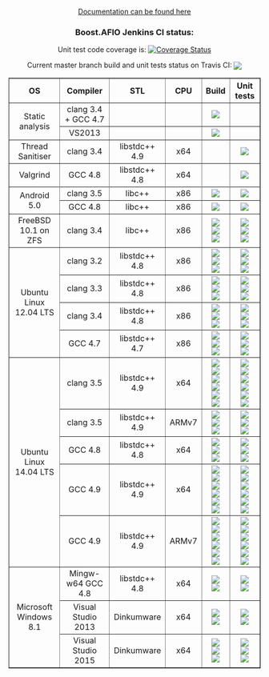 <p align="center">
<a href="http://boostgsoc13.github.io/boost.afio/">Documentation can be found here</a>
</p>
<h3 align="center">
Boost.AFIO Jenkins CI status:
</h3>
<p align="center">Unit test code coverage is: <a href='https://coveralls.io/r/BoostGSoC13/boost.afio'><img src='https://coveralls.io/repos/BoostGSoC13/boost.afio/badge.png' alt='Coverage Status' /></a></p>
<p align="center">Current master branch build and unit tests status on Travis CI: <a href="https://travis-ci.org/BoostGSoC13/boost.afio"><img valign="middle" src="https://travis-ci.org/BoostGSoC13/boost.afio.png?branch=master"/></a></p>

<center>
<table border="1" cellpadding="2">
<tr><th>OS</th><th>Compiler</th><th>STL</th><th>CPU</th><th>Build</th><th>Unit tests</th></tr>

<!-- static analysis clang -->
<tr align="center"><td rowspan="2">Static analysis</td><td>clang 3.4 + GCC 4.7</td><td></td><td></td><td>
<div><a href='https://ci.nedprod.com/job/Boost.AFIO%20Static%20Analysis%20clang/'><img src='https://ci.nedprod.com/buildStatus/icon?job=Boost.AFIO%20Static%20Analysis%20clang' /></a></div></td><td></td>
</tr>

<!-- static analysis MSVC -->
<tr align="center"><td>VS2013</td><td></td><td></td><td>
<div><a href='https://ci.nedprod.com/job/Boost.AFIO%20Static%20Analysis%20MSVC/'><img src='https://ci.nedprod.com/buildStatus/icon?job=Boost.AFIO%20Static%20Analysis%20MSVC' /></a></div></td><td></td>
</tr>

<!-- sanitiser -->
<tr align="center"><td>Thread Sanitiser</td><td>clang 3.4</td><td>libstdc++ 4.9</td><td>x64</td><td></td><td>
<div><a href='https://ci.nedprod.com/job/Boost.AFIO%20Sanitise%20Linux%20clang%203.4/'><img src='https://ci.nedprod.com/buildStatus/icon?job=Boost.AFIO%20Sanitise%20Linux%20clang%203.4' /></a></div></td>
</tr>

<!-- valgrind -->
<tr align="center"><td>Valgrind</td><td>GCC 4.8</td><td>libstdc++ 4.8</td><td>x64</td><td></td><td>
<div><a href='https://ci.nedprod.com/job/Boost.AFIO%20Valgrind%20Linux%20GCC%204.8/'><img src='https://ci.nedprod.com/buildStatus/icon?job=Boost.AFIO%20Valgrind%20Linux%20GCC%204.8' /></a></div></td>
</tr>

<!-- sep -->
<tr></tr>


<tr align="center"><td rowspan="2">Android 5.0</td><td>clang 3.5</td><td>libc++</td><td>x86</td><td>
  <div><a href="https://ci.nedprod.com/job/Boost.AFIO%20Build/CPPSTD=c++11,CXX=g++-4.8,LINKTYPE=standalone,label=android-ndk/"><img src="https://ci.nedprod.com/job/Boost.AFIO%20Build/CPPSTD=c++11,CXX=g++-4.8,LINKTYPE=standalone,label=android-ndk/badge/icon"></a></div>
</td><td>
  <div><a href="https://ci.nedprod.com/job/Boost.AFIO%20Test/CPPSTD=c++11,CXX=g++-4.8,LINKTYPE=standalone,label=android-ndk/"><img src="https://ci.nedprod.com/job/Boost.AFIO%20Test/CPPSTD=c++11,CXX=g++-4.8,LINKTYPE=standalone,label=android-ndk/badge/icon"></a></div>
</td></tr>
<tr align="center"><td>GCC 4.8</td><td>libc++</td><td>x86</td><td>
  <div><a href="https://ci.nedprod.com/job/Boost.AFIO%20Build/CPPSTD=c++11,CXX=g++-4.8,LINKTYPE=standalone,label=android-ndk/"><img src="https://ci.nedprod.com/job/Boost.AFIO%20Build/CPPSTD=c++11,CXX=g++-4.8,LINKTYPE=standalone,label=android-ndk/badge/icon"></a></div>
</td><td>
  <div><a href="https://ci.nedprod.com/job/Boost.AFIO%20Test/CPPSTD=c++11,CXX=g++-4.8,LINKTYPE=standalone,label=android-ndk/"><img src="https://ci.nedprod.com/job/Boost.AFIO%20Test/CPPSTD=c++11,CXX=g++-4.8,LINKTYPE=standalone,label=android-ndk/badge/icon"></a></div>
</td></tr>
<tr align="center"><td rowspan="1">FreeBSD 10.1 on ZFS</td><td>clang 3.4</td><td>libc++</td><td>x86</td><td>
  <div><a href="https://ci.nedprod.com/job/Boost.AFIO%20Build/CPPSTD=c++11,CXX=clang++-3.3,LINKTYPE=static,label=freebsd10-clang3.3/"><img src="https://ci.nedprod.com/job/Boost.AFIO%20Build/CPPSTD=c++11,CXX=clang++-3.3,LINKTYPE=static,label=freebsd10-clang3.3/badge/icon"></a></div>
  <div><a href="https://ci.nedprod.com/job/Boost.AFIO%20Build/CPPSTD=c++11,CXX=clang++-3.3,LINKTYPE=shared,label=freebsd10-clang3.3/"><img src="https://ci.nedprod.com/job/Boost.AFIO%20Build/CPPSTD=c++11,CXX=clang++-3.3,LINKTYPE=shared,label=freebsd10-clang3.3/badge/icon"></a></div>
  <div><a href="https://ci.nedprod.com/job/Boost.AFIO%20Build/CPPSTD=c++11,CXX=clang++-3.3,LINKTYPE=standalone,label=freebsd10-clang3.3/"><img src="https://ci.nedprod.com/job/Boost.AFIO%20Build/CPPSTD=c++11,CXX=clang++-3.3,LINKTYPE=standalone,label=freebsd10-clang3.3/badge/icon"></a></div>
</td><td>
  <div><a href="https://ci.nedprod.com/job/Boost.AFIO%20Test/CPPSTD=c++11,CXX=clang++-3.3,LINKTYPE=static,label=freebsd10-clang3.3/"><img src="https://ci.nedprod.com/job/Boost.AFIO%20Test/CPPSTD=c++11,CXX=clang++-3.3,LINKTYPE=static,label=freebsd10-clang3.3/badge/icon"></a></div>
  <div><a href="https://ci.nedprod.com/job/Boost.AFIO%20Test/CPPSTD=c++11,CXX=clang++-3.3,LINKTYPE=shared,label=freebsd10-clang3.3/"><img src="https://ci.nedprod.com/job/Boost.AFIO%20Test/CPPSTD=c++11,CXX=clang++-3.3,LINKTYPE=shared,label=freebsd10-clang3.3/badge/icon"></a></div>
  <div><a href="https://ci.nedprod.com/job/Boost.AFIO%20Test/CPPSTD=c++11,CXX=clang++-3.3,LINKTYPE=standalone,label=freebsd10-clang3.3/"><img src="https://ci.nedprod.com/job/Boost.AFIO%20Test/CPPSTD=c++11,CXX=clang++-3.3,LINKTYPE=standalone,label=freebsd10-clang3.3/badge/icon"></a></div>
</td></tr>
<tr align="center"><td rowspan="4">Ubuntu Linux 12.04 LTS</td><td>clang 3.2</td><td>libstdc++ 4.8</td><td>x86</td><td>
  <div><a href="https://ci.nedprod.com/job/Boost.AFIO%20Build/CPPSTD=c++11,CXX=clang++-3.2,LINKTYPE=static,label=linux-gcc-clang/"><img src="https://ci.nedprod.com/job/Boost.AFIO%20Build/CPPSTD=c++11,CXX=clang++-3.2,LINKTYPE=static,label=linux-gcc-clang/badge/icon"></a></div>
  <div><a href="https://ci.nedprod.com/job/Boost.AFIO%20Build/CPPSTD=c++11,CXX=clang++-3.2,LINKTYPE=shared,label=linux-gcc-clang/"><img src="https://ci.nedprod.com/job/Boost.AFIO%20Build/CPPSTD=c++11,CXX=clang++-3.2,LINKTYPE=shared,label=linux-gcc-clang/badge/icon"></a></div>
  <div><a href="https://ci.nedprod.com/job/Boost.AFIO%20Build/CPPSTD=c++11,CXX=clang++-3.2,LINKTYPE=standalone,label=linux-gcc-clang/"><img src="https://ci.nedprod.com/job/Boost.AFIO%20Build/CPPSTD=c++11,CXX=clang++-3.2,LINKTYPE=standalone,label=linux-gcc-clang/badge/icon"></a></div>
</td><td>
  <div><a href="https://ci.nedprod.com/job/Boost.AFIO%20Test/CPPSTD=c++11,CXX=clang++-3.2,LINKTYPE=static,label=linux-gcc-clang/"><img src="https://ci.nedprod.com/job/Boost.AFIO%20Test/CPPSTD=c++11,CXX=clang++-3.2,LINKTYPE=static,label=linux-gcc-clang/badge/icon"></a></div>
  <div><a href="https://ci.nedprod.com/job/Boost.AFIO%20Test/CPPSTD=c++11,CXX=clang++-3.2,LINKTYPE=shared,label=linux-gcc-clang/"><img src="https://ci.nedprod.com/job/Boost.AFIO%20Test/CPPSTD=c++11,CXX=clang++-3.2,LINKTYPE=shared,label=linux-gcc-clang/badge/icon"></a></div>
  <div><a href="https://ci.nedprod.com/job/Boost.AFIO%20Test/CPPSTD=c++11,CXX=clang++-3.2,LINKTYPE=standalone,label=linux-gcc-clang/"><img src="https://ci.nedprod.com/job/Boost.AFIO%20Test/CPPSTD=c++11,CXX=clang++-3.2,LINKTYPE=standalone,label=linux-gcc-clang/badge/icon"></a></div>
</td></tr>
<tr align="center"><td>clang 3.3</td><td>libstdc++ 4.8</td><td>x86</td><td>
  <div><a href="https://ci.nedprod.com/job/Boost.AFIO%20Build/CPPSTD=c++11,CXX=clang++-3.3,LINKTYPE=static,label=linux-gcc-clang/"><img src="https://ci.nedprod.com/job/Boost.AFIO%20Build/CPPSTD=c++11,CXX=clang++-3.3,LINKTYPE=static,label=linux-gcc-clang/badge/icon"></a></div>
  <div><a href="https://ci.nedprod.com/job/Boost.AFIO%20Build/CPPSTD=c++11,CXX=clang++-3.3,LINKTYPE=shared,label=linux-gcc-clang/"><img src="https://ci.nedprod.com/job/Boost.AFIO%20Build/CPPSTD=c++11,CXX=clang++-3.3,LINKTYPE=shared,label=linux-gcc-clang/badge/icon"></a></div>
  <div><a href="https://ci.nedprod.com/job/Boost.AFIO%20Build/CPPSTD=c++11,CXX=clang++-3.3,LINKTYPE=standalone,label=linux-gcc-clang/"><img src="https://ci.nedprod.com/job/Boost.AFIO%20Build/CPPSTD=c++11,CXX=clang++-3.3,LINKTYPE=standalone,label=linux-gcc-clang/badge/icon"></a></div>
</td><td>
  <div><a href="https://ci.nedprod.com/job/Boost.AFIO%20Test/CPPSTD=c++11,CXX=clang++-3.3,LINKTYPE=static,label=linux-gcc-clang/"><img src="https://ci.nedprod.com/job/Boost.AFIO%20Test/CPPSTD=c++11,CXX=clang++-3.3,LINKTYPE=static,label=linux-gcc-clang/badge/icon"></a></div>
  <div><a href="https://ci.nedprod.com/job/Boost.AFIO%20Test/CPPSTD=c++11,CXX=clang++-3.3,LINKTYPE=shared,label=linux-gcc-clang/"><img src="https://ci.nedprod.com/job/Boost.AFIO%20Test/CPPSTD=c++11,CXX=clang++-3.3,LINKTYPE=shared,label=linux-gcc-clang/badge/icon"></a></div>
  <div><a href="https://ci.nedprod.com/job/Boost.AFIO%20Test/CPPSTD=c++11,CXX=clang++-3.3,LINKTYPE=standalone,label=linux-gcc-clang/"><img src="https://ci.nedprod.com/job/Boost.AFIO%20Test/CPPSTD=c++11,CXX=clang++-3.3,LINKTYPE=standalone,label=linux-gcc-clang/badge/icon"></a></div>
</td></tr>
<tr align="center"><td>clang 3.4</td><td>libstdc++ 4.8</td><td>x86</td><td>
  <div><a href="https://ci.nedprod.com/job/Boost.AFIO%20Build/CPPSTD=c++11,CXX=clang++-3.4,LINKTYPE=static,label=linux-gcc-clang/"><img src="https://ci.nedprod.com/job/Boost.AFIO%20Build/CPPSTD=c++11,CXX=clang++-3.4,LINKTYPE=static,label=linux-gcc-clang/badge/icon"></a></div>
  <div><a href="https://ci.nedprod.com/job/Boost.AFIO%20Build/CPPSTD=c++11,CXX=clang++-3.4,LINKTYPE=shared,label=linux-gcc-clang/"><img src="https://ci.nedprod.com/job/Boost.AFIO%20Build/CPPSTD=c++11,CXX=clang++-3.4,LINKTYPE=shared,label=linux-gcc-clang/badge/icon"></a></div>
  <div><a href="https://ci.nedprod.com/job/Boost.AFIO%20Build/CPPSTD=c++11,CXX=clang++-3.4,LINKTYPE=standalone,label=linux-gcc-clang/"><img src="https://ci.nedprod.com/job/Boost.AFIO%20Build/CPPSTD=c++11,CXX=clang++-3.4,LINKTYPE=standalone,label=linux-gcc-clang/badge/icon"></a></div>
</td><td>
  <div><a href="https://ci.nedprod.com/job/Boost.AFIO%20Test/CPPSTD=c++11,CXX=clang++-3.4,LINKTYPE=static,label=linux-gcc-clang/"><img src="https://ci.nedprod.com/job/Boost.AFIO%20Test/CPPSTD=c++11,CXX=clang++-3.4,LINKTYPE=static,label=linux-gcc-clang/badge/icon"></a></div>
  <div><a href="https://ci.nedprod.com/job/Boost.AFIO%20Test/CPPSTD=c++11,CXX=clang++-3.4,LINKTYPE=shared,label=linux-gcc-clang/"><img src="https://ci.nedprod.com/job/Boost.AFIO%20Test/CPPSTD=c++11,CXX=clang++-3.4,LINKTYPE=shared,label=linux-gcc-clang/badge/icon"></a></div>
  <div><a href="https://ci.nedprod.com/job/Boost.AFIO%20Test/CPPSTD=c++11,CXX=clang++-3.4,LINKTYPE=standalone,label=linux-gcc-clang/"><img src="https://ci.nedprod.com/job/Boost.AFIO%20Test/CPPSTD=c++11,CXX=clang++-3.4,LINKTYPE=standalone,label=linux-gcc-clang/badge/icon"></a></div>
</td></tr>
<tr align="center"><td>GCC 4.7</td><td>libstdc++ 4.7</td><td>x86</td><td>
  <div><a href="https://ci.nedprod.com/job/Boost.AFIO%20Build/CPPSTD=c++11,CXX=g++-4.7,LINKTYPE=static,label=linux-gcc-clang/"><img src="https://ci.nedprod.com/job/Boost.AFIO%20Build/CPPSTD=c++11,CXX=g++-4.7,LINKTYPE=static,label=linux-gcc-clang/badge/icon"></a></div>
  <div><a href="https://ci.nedprod.com/job/Boost.AFIO%20Build/CPPSTD=c++11,CXX=g++-4.7,LINKTYPE=shared,label=linux-gcc-clang/"><img src="https://ci.nedprod.com/job/Boost.AFIO%20Build/CPPSTD=c++11,CXX=g++-4.7,LINKTYPE=shared,label=linux-gcc-clang/badge/icon"></a></div>
  <div><a href="https://ci.nedprod.com/job/Boost.AFIO%20Build/CPPSTD=c++11,CXX=g++-4.7,LINKTYPE=standalone,label=linux-gcc-clang/"><img src="https://ci.nedprod.com/job/Boost.AFIO%20Build/CPPSTD=c++11,CXX=g++-4.7,LINKTYPE=standalone,label=linux-gcc-clang/badge/icon"></a></div>
</td><td>
  <div><a href="https://ci.nedprod.com/job/Boost.AFIO%20Test/CPPSTD=c++11,CXX=g++-4.7,LINKTYPE=static,label=linux-gcc-clang/"><img src="https://ci.nedprod.com/job/Boost.AFIO%20Test/CPPSTD=c++11,CXX=g++-4.7,LINKTYPE=static,label=linux-gcc-clang/badge/icon"></a></div>
  <div><a href="https://ci.nedprod.com/job/Boost.AFIO%20Test/CPPSTD=c++11,CXX=g++-4.7,LINKTYPE=shared,label=linux-gcc-clang/"><img src="https://ci.nedprod.com/job/Boost.AFIO%20Test/CPPSTD=c++11,CXX=g++-4.7,LINKTYPE=shared,label=linux-gcc-clang/badge/icon"></a></div>
  <div><a href="https://ci.nedprod.com/job/Boost.AFIO%20Test/CPPSTD=c++11,CXX=g++-4.7,LINKTYPE=standalone,label=linux-gcc-clang/"><img src="https://ci.nedprod.com/job/Boost.AFIO%20Test/CPPSTD=c++11,CXX=g++-4.7,LINKTYPE=standalone,label=linux-gcc-clang/badge/icon"></a></div>
</td></tr>
<tr align="center"><td rowspan="5">Ubuntu Linux 14.04 LTS</td><td>clang 3.5</td><td>libstdc++ 4.9</td><td>x64</td><td>
  <div><a href="https://ci.nedprod.com/job/Boost.AFIO%20Build/CPPSTD=c++11,CXX=clang++-3.5,LINKTYPE=static,label=linux64-gcc-clang/"><img src="https://ci.nedprod.com/job/Boost.AFIO%20Build/CPPSTD=c++11,CXX=clang++-3.5,LINKTYPE=static,label=linux64-gcc-clang/badge/icon"></a></div>
  <div><a href="https://ci.nedprod.com/job/Boost.AFIO%20Build/CPPSTD=c++11,CXX=clang++-3.5,LINKTYPE=shared,label=linux64-gcc-clang/"><img src="https://ci.nedprod.com/job/Boost.AFIO%20Build/CPPSTD=c++11,CXX=clang++-3.5,LINKTYPE=shared,label=linux64-gcc-clang/badge/icon"></a></div>
  <div><a href="https://ci.nedprod.com/job/Boost.AFIO%20Build/CPPSTD=c++11,CXX=clang++-3.5,LINKTYPE=standalone,label=linux64-gcc-clang/"><img src="https://ci.nedprod.com/job/Boost.AFIO%20Build/CPPSTD=c++11,CXX=clang++-3.5,LINKTYPE=standalone,label=linux64-gcc-clang/badge/icon"></a></div>
  <div><a href="https://ci.nedprod.com/job/Boost.AFIO%20Build/CPPSTD=c++14,CXX=clang++-3.5,LINKTYPE=static,label=linux64-gcc-clang/"><img src="https://ci.nedprod.com/job/Boost.AFIO%20Build/CPPSTD=c++14,CXX=clang++-3.5,LINKTYPE=static,label=linux64-gcc-clang/badge/icon"></a></div>
  <div><a href="https://ci.nedprod.com/job/Boost.AFIO%20Build/CPPSTD=c++14,CXX=clang++-3.5,LINKTYPE=shared,label=linux64-gcc-clang/"><img src="https://ci.nedprod.com/job/Boost.AFIO%20Build/CPPSTD=c++14,CXX=clang++-3.5,LINKTYPE=shared,label=linux64-gcc-clang/badge/icon"></a></div>
  <div><a href="https://ci.nedprod.com/job/Boost.AFIO%20Build/CPPSTD=c++14,CXX=clang++-3.5,LINKTYPE=standalone,label=linux64-gcc-clang/"><img src="https://ci.nedprod.com/job/Boost.AFIO%20Build/CPPSTD=c++14,CXX=clang++-3.5,LINKTYPE=standalone,label=linux64-gcc-clang/badge/icon"></a></div>
</td><td>
  <div><a href="https://ci.nedprod.com/job/Boost.AFIO%20Test/CPPSTD=c++11,CXX=clang++-3.5,LINKTYPE=static,label=linux64-gcc-clang/"><img src="https://ci.nedprod.com/job/Boost.AFIO%20Test/CPPSTD=c++11,CXX=clang++-3.5,LINKTYPE=static,label=linux64-gcc-clang/badge/icon"></a></div>
  <div><a href="https://ci.nedprod.com/job/Boost.AFIO%20Test/CPPSTD=c++11,CXX=clang++-3.5,LINKTYPE=shared,label=linux64-gcc-clang/"><img src="https://ci.nedprod.com/job/Boost.AFIO%20Test/CPPSTD=c++11,CXX=clang++-3.5,LINKTYPE=shared,label=linux64-gcc-clang/badge/icon"></a></div>
  <div><a href="https://ci.nedprod.com/job/Boost.AFIO%20Test/CPPSTD=c++11,CXX=clang++-3.5,LINKTYPE=standalone,label=linux64-gcc-clang/"><img src="https://ci.nedprod.com/job/Boost.AFIO%20Test/CPPSTD=c++11,CXX=clang++-3.5,LINKTYPE=standalone,label=linux64-gcc-clang/badge/icon"></a></div>
  <div><a href="https://ci.nedprod.com/job/Boost.AFIO%20Test/CPPSTD=c++14,CXX=clang++-3.5,LINKTYPE=static,label=linux64-gcc-clang/"><img src="https://ci.nedprod.com/job/Boost.AFIO%20Test/CPPSTD=c++14,CXX=clang++-3.5,LINKTYPE=static,label=linux64-gcc-clang/badge/icon"></a></div>
  <div><a href="https://ci.nedprod.com/job/Boost.AFIO%20Test/CPPSTD=c++14,CXX=clang++-3.5,LINKTYPE=shared,label=linux64-gcc-clang/"><img src="https://ci.nedprod.com/job/Boost.AFIO%20Test/CPPSTD=c++14,CXX=clang++-3.5,LINKTYPE=shared,label=linux64-gcc-clang/badge/icon"></a></div>
  <div><a href="https://ci.nedprod.com/job/Boost.AFIO%20Test/CPPSTD=c++14,CXX=clang++-3.5,LINKTYPE=standalone,label=linux64-gcc-clang/"><img src="https://ci.nedprod.com/job/Boost.AFIO%20Test/CPPSTD=c++14,CXX=clang++-3.5,LINKTYPE=standalone,label=linux64-gcc-clang/badge/icon"></a></div>
</td></tr>
<tr align="center"><td>clang 3.5</td><td>libstdc++ 4.9</td><td>ARMv7</td><td>
  <div><a href="https://ci.nedprod.com/job/Boost.AFIO%20Build/CPPSTD=c++11,CXX=clang++-3.5,LINKTYPE=static,label=arm-gcc-clang/"><img src="https://ci.nedprod.com/job/Boost.AFIO%20Build/CPPSTD=c++11,CXX=clang++-3.5,LINKTYPE=static,label=arm-gcc-clang/badge/icon"></a></div>
  <div><a href="https://ci.nedprod.com/job/Boost.AFIO%20Build/CPPSTD=c++11,CXX=clang++-3.5,LINKTYPE=shared,label=arm-gcc-clang/"><img src="https://ci.nedprod.com/job/Boost.AFIO%20Build/CPPSTD=c++11,CXX=clang++-3.5,LINKTYPE=shared,label=arm-gcc-clang/badge/icon"></a></div>
  <div><a href="https://ci.nedprod.com/job/Boost.AFIO%20Build/CPPSTD=c++11,CXX=clang++-3.5,LINKTYPE=standalone,label=arm-gcc-clang/"><img src="https://ci.nedprod.com/job/Boost.AFIO%20Build/CPPSTD=c++11,CXX=clang++-3.5,LINKTYPE=standalone,label=arm-gcc-clang/badge/icon"></a></div>
</td><td>
  <div><a href="https://ci.nedprod.com/job/Boost.AFIO%20Test/CPPSTD=c++11,CXX=clang++-3.5,LINKTYPE=static,label=arm-gcc-clang/"><img src="https://ci.nedprod.com/job/Boost.AFIO%20Test/CPPSTD=c++11,CXX=clang++-3.5,LINKTYPE=static,label=arm-gcc-clang/badge/icon"></a></div>
  <div><a href="https://ci.nedprod.com/job/Boost.AFIO%20Test/CPPSTD=c++11,CXX=clang++-3.5,LINKTYPE=shared,label=arm-gcc-clang/"><img src="https://ci.nedprod.com/job/Boost.AFIO%20Test/CPPSTD=c++11,CXX=clang++-3.5,LINKTYPE=shared,label=arm-gcc-clang/badge/icon"></a></div>
  <div><a href="https://ci.nedprod.com/job/Boost.AFIO%20Test/CPPSTD=c++11,CXX=clang++-3.5,LINKTYPE=standalone,label=arm-gcc-clang/"><img src="https://ci.nedprod.com/job/Boost.AFIO%20Test/CPPSTD=c++11,CXX=clang++-3.5,LINKTYPE=standalone,label=arm-gcc-clang/badge/icon"></a></div>
</td></tr>
<tr align="center"><td>GCC 4.8</td><td>libstdc++ 4.8</td><td>x64</td><td>
  <div><a href="https://ci.nedprod.com/job/Boost.AFIO%20Build/CPPSTD=c++11,CXX=g++-4.8,LINKTYPE=static,label=linux64-gcc-clang/"><img src="https://ci.nedprod.com/job/Boost.AFIO%20Build/CPPSTD=c++11,CXX=g++-4.8,LINKTYPE=static,label=linux64-gcc-clang/badge/icon"></a></div>
  <div><a href="https://ci.nedprod.com/job/Boost.AFIO%20Build/CPPSTD=c++11,CXX=g++-4.8,LINKTYPE=shared,label=linux64-gcc-clang/"><img src="https://ci.nedprod.com/job/Boost.AFIO%20Build/CPPSTD=c++11,CXX=g++-4.8,LINKTYPE=shared,label=linux64-gcc-clang/badge/icon"></a></div>
  <div><a href="https://ci.nedprod.com/job/Boost.AFIO%20Build/CPPSTD=c++11,CXX=g++-4.8,LINKTYPE=standalone,label=linux64-gcc-clang/"><img src="https://ci.nedprod.com/job/Boost.AFIO%20Build/CPPSTD=c++11,CXX=g++-4.8,LINKTYPE=standalone,label=linux64-gcc-clang/badge/icon"></a></div>
</td><td>
  <div><a href="https://ci.nedprod.com/job/Boost.AFIO%20Test/CPPSTD=c++11,CXX=g++-4.8,LINKTYPE=static,label=linux64-gcc-clang/"><img src="https://ci.nedprod.com/job/Boost.AFIO%20Test/CPPSTD=c++11,CXX=g++-4.8,LINKTYPE=static,label=linux64-gcc-clang/badge/icon"></a></div>
  <div><a href="https://ci.nedprod.com/job/Boost.AFIO%20Test/CPPSTD=c++11,CXX=g++-4.8,LINKTYPE=shared,label=linux64-gcc-clang/"><img src="https://ci.nedprod.com/job/Boost.AFIO%20Test/CPPSTD=c++11,CXX=g++-4.8,LINKTYPE=shared,label=linux64-gcc-clang/badge/icon"></a></div>
  <div><a href="https://ci.nedprod.com/job/Boost.AFIO%20Test/CPPSTD=c++11,CXX=g++-4.8,LINKTYPE=standalone,label=linux64-gcc-clang/"><img src="https://ci.nedprod.com/job/Boost.AFIO%20Test/CPPSTD=c++11,CXX=g++-4.8,LINKTYPE=standalone,label=linux64-gcc-clang/badge/icon"></a></div>
</td></tr>
<tr align="center"><td>GCC 4.9</td><td>libstdc++ 4.9</td><td>x64</td><td>
  <div><a href="https://ci.nedprod.com/job/Boost.AFIO%20Build/CPPSTD=c++11,CXX=g++-4.9,LINKTYPE=static,label=linux64-gcc-clang/"><img src="https://ci.nedprod.com/job/Boost.AFIO%20Build/CPPSTD=c++11,CXX=g++-4.9,LINKTYPE=static,label=linux64-gcc-clang/badge/icon"></a></div>
  <div><a href="https://ci.nedprod.com/job/Boost.AFIO%20Build/CPPSTD=c++11,CXX=g++-4.9,LINKTYPE=shared,label=linux64-gcc-clang/"><img src="https://ci.nedprod.com/job/Boost.AFIO%20Build/CPPSTD=c++11,CXX=g++-4.9,LINKTYPE=shared,label=linux64-gcc-clang/badge/icon"></a></div>
  <div><a href="https://ci.nedprod.com/job/Boost.AFIO%20Build/CPPSTD=c++11,CXX=g++-4.9,LINKTYPE=standalone,label=linux64-gcc-clang/"><img src="https://ci.nedprod.com/job/Boost.AFIO%20Build/CPPSTD=c++11,CXX=g++-4.9,LINKTYPE=standalone,label=linux64-gcc-clang/badge/icon"></a></div>
  <div><a href="https://ci.nedprod.com/job/Boost.AFIO%20Build/CPPSTD=c++14,CXX=g++-4.9,LINKTYPE=static,label=linux64-gcc-clang/"><img src="https://ci.nedprod.com/job/Boost.AFIO%20Build/CPPSTD=c++14,CXX=g++-4.9,LINKTYPE=static,label=linux64-gcc-clang/badge/icon"></a></div>
  <div><a href="https://ci.nedprod.com/job/Boost.AFIO%20Build/CPPSTD=c++14,CXX=g++-4.9,LINKTYPE=shared,label=linux64-gcc-clang/"><img src="https://ci.nedprod.com/job/Boost.AFIO%20Build/CPPSTD=c++14,CXX=g++-4.9,LINKTYPE=shared,label=linux64-gcc-clang/badge/icon"></a></div>
  <div><a href="https://ci.nedprod.com/job/Boost.AFIO%20Build/CPPSTD=c++14,CXX=g++-4.9,LINKTYPE=standalone,label=linux64-gcc-clang/"><img src="https://ci.nedprod.com/job/Boost.AFIO%20Build/CPPSTD=c++14,CXX=g++-4.9,LINKTYPE=standalone,label=linux64-gcc-clang/badge/icon"></a></div>
</td><td>
  <div><a href="https://ci.nedprod.com/job/Boost.AFIO%20Test/CPPSTD=c++11,CXX=g++-4.9,LINKTYPE=static,label=linux64-gcc-clang/"><img src="https://ci.nedprod.com/job/Boost.AFIO%20Test/CPPSTD=c++11,CXX=g++-4.9,LINKTYPE=static,label=linux64-gcc-clang/badge/icon"></a></div>
  <div><a href="https://ci.nedprod.com/job/Boost.AFIO%20Test/CPPSTD=c++11,CXX=g++-4.9,LINKTYPE=shared,label=linux64-gcc-clang/"><img src="https://ci.nedprod.com/job/Boost.AFIO%20Test/CPPSTD=c++11,CXX=g++-4.9,LINKTYPE=shared,label=linux64-gcc-clang/badge/icon"></a></div>
  <div><a href="https://ci.nedprod.com/job/Boost.AFIO%20Test/CPPSTD=c++11,CXX=g++-4.9,LINKTYPE=standalone,label=linux64-gcc-clang/"><img src="https://ci.nedprod.com/job/Boost.AFIO%20Test/CPPSTD=c++11,CXX=g++-4.9,LINKTYPE=standalone,label=linux64-gcc-clang/badge/icon"></a></div>
  <div><a href="https://ci.nedprod.com/job/Boost.AFIO%20Test/CPPSTD=c++14,CXX=g++-4.9,LINKTYPE=static,label=linux64-gcc-clang/"><img src="https://ci.nedprod.com/job/Boost.AFIO%20Test/CPPSTD=c++14,CXX=g++-4.9,LINKTYPE=static,label=linux64-gcc-clang/badge/icon"></a></div>
  <div><a href="https://ci.nedprod.com/job/Boost.AFIO%20Test/CPPSTD=c++14,CXX=g++-4.9,LINKTYPE=shared,label=linux64-gcc-clang/"><img src="https://ci.nedprod.com/job/Boost.AFIO%20Test/CPPSTD=c++14,CXX=g++-4.9,LINKTYPE=shared,label=linux64-gcc-clang/badge/icon"></a></div>
  <div><a href="https://ci.nedprod.com/job/Boost.AFIO%20Test/CPPSTD=c++14,CXX=g++-4.9,LINKTYPE=standalone,label=linux64-gcc-clang/"><img src="https://ci.nedprod.com/job/Boost.AFIO%20Test/CPPSTD=c++14,CXX=g++-4.9,LINKTYPE=standalone,label=linux64-gcc-clang/badge/icon"></a></div>
</td></tr>
<tr align="center"><td>GCC 4.9</td><td>libstdc++ 4.9</td><td>ARMv7</td><td>
  <div><a href="https://ci.nedprod.com/job/Boost.AFIO%20Build/CPPSTD=c++11,CXX=g++-4.9,LINKTYPE=static,label=arm-gcc-clang/"><img src="https://ci.nedprod.com/job/Boost.AFIO%20Build/CPPSTD=c++11,CXX=g++-4.9,LINKTYPE=static,label=arm-gcc-clang/badge/icon"></a></div>
  <div><a href="https://ci.nedprod.com/job/Boost.AFIO%20Build/CPPSTD=c++11,CXX=g++-4.9,LINKTYPE=shared,label=arm-gcc-clang/"><img src="https://ci.nedprod.com/job/Boost.AFIO%20Build/CPPSTD=c++11,CXX=g++-4.9,LINKTYPE=shared,label=arm-gcc-clang/badge/icon"></a></div>
  <div><a href="https://ci.nedprod.com/job/Boost.AFIO%20Build/CPPSTD=c++11,CXX=g++-4.9,LINKTYPE=standalone,label=arm-gcc-clang/"><img src="https://ci.nedprod.com/job/Boost.AFIO%20Build/CPPSTD=c++11,CXX=g++-4.9,LINKTYPE=standalone,label=arm-gcc-clang/badge/icon"></a></div>
  <div><a href="https://ci.nedprod.com/job/Boost.AFIO%20Build/CPPSTD=c++14,CXX=g++-4.9,LINKTYPE=static,label=arm-gcc-clang/"><img src="https://ci.nedprod.com/job/Boost.AFIO%20Build/CPPSTD=c++14,CXX=g++-4.9,LINKTYPE=static,label=arm-gcc-clang/badge/icon"></a></div>
  <div><a href="https://ci.nedprod.com/job/Boost.AFIO%20Build/CPPSTD=c++14,CXX=g++-4.9,LINKTYPE=shared,label=arm-gcc-clang/"><img src="https://ci.nedprod.com/job/Boost.AFIO%20Build/CPPSTD=c++14,CXX=g++-4.9,LINKTYPE=shared,label=arm-gcc-clang/badge/icon"></a></div>
  <div><a href="https://ci.nedprod.com/job/Boost.AFIO%20Build/CPPSTD=c++14,CXX=g++-4.9,LINKTYPE=standalone,label=arm-gcc-clang/"><img src="https://ci.nedprod.com/job/Boost.AFIO%20Build/CPPSTD=c++14,CXX=g++-4.9,LINKTYPE=standalone,label=arm-gcc-clang/badge/icon"></a></div>
</td><td>
  <div><a href="https://ci.nedprod.com/job/Boost.AFIO%20Test/CPPSTD=c++11,CXX=g++-4.9,LINKTYPE=static,label=arm-gcc-clang/"><img src="https://ci.nedprod.com/job/Boost.AFIO%20Test/CPPSTD=c++11,CXX=g++-4.9,LINKTYPE=static,label=arm-gcc-clang/badge/icon"></a></div>
  <div><a href="https://ci.nedprod.com/job/Boost.AFIO%20Test/CPPSTD=c++11,CXX=g++-4.9,LINKTYPE=shared,label=arm-gcc-clang/"><img src="https://ci.nedprod.com/job/Boost.AFIO%20Test/CPPSTD=c++11,CXX=g++-4.9,LINKTYPE=shared,label=arm-gcc-clang/badge/icon"></a></div>
  <div><a href="https://ci.nedprod.com/job/Boost.AFIO%20Test/CPPSTD=c++11,CXX=g++-4.9,LINKTYPE=standalone,label=arm-gcc-clang/"><img src="https://ci.nedprod.com/job/Boost.AFIO%20Test/CPPSTD=c++11,CXX=g++-4.9,LINKTYPE=standalone,label=arm-gcc-clang/badge/icon"></a></div>
  <div><a href="https://ci.nedprod.com/job/Boost.AFIO%20Test/CPPSTD=c++14,CXX=g++-4.9,LINKTYPE=static,label=arm-gcc-clang/"><img src="https://ci.nedprod.com/job/Boost.AFIO%20Test/CPPSTD=c++14,CXX=g++-4.9,LINKTYPE=static,label=arm-gcc-clang/badge/icon"></a></div>
  <div><a href="https://ci.nedprod.com/job/Boost.AFIO%20Test/CPPSTD=c++14,CXX=g++-4.9,LINKTYPE=shared,label=arm-gcc-clang/"><img src="https://ci.nedprod.com/job/Boost.AFIO%20Test/CPPSTD=c++14,CXX=g++-4.9,LINKTYPE=shared,label=arm-gcc-clang/badge/icon"></a></div>
  <div><a href="https://ci.nedprod.com/job/Boost.AFIO%20Test/CPPSTD=c++14,CXX=g++-4.9,LINKTYPE=standalone,label=arm-gcc-clang/"><img src="https://ci.nedprod.com/job/Boost.AFIO%20Test/CPPSTD=c++14,CXX=g++-4.9,LINKTYPE=standalone,label=arm-gcc-clang/badge/icon"></a></div>
</td></tr>
<tr align="center"><td rowspan="3">Microsoft Windows 8.1</td><td>Mingw-w64 GCC 4.8</td><td>libstdc++ 4.8</td><td>x64</td><td>
  <div><a href="https://ci.nedprod.com/job/Boost.AFIO%20Build/CPPSTD=c++11,CXX=mingw64,LINKTYPE=static,label=win8-msvc-mingw/"><img src="https://ci.nedprod.com/job/Boost.AFIO%20Build/CPPSTD=c++11,CXX=mingw64,LINKTYPE=static,label=win8-msvc-mingw/badge/icon"></a></div>
  <div><a href="https://ci.nedprod.com/job/Boost.AFIO%20Build/CPPSTD=c++11,CXX=mingw64,LINKTYPE=shared,label=win8-msvc-mingw/"><img src="https://ci.nedprod.com/job/Boost.AFIO%20Build/CPPSTD=c++11,CXX=mingw64,LINKTYPE=shared,label=win8-msvc-mingw/badge/icon"></a></div>
</td><td>
  <div><a href="https://ci.nedprod.com/job/Boost.AFIO%20Test/CPPSTD=c++11,CXX=mingw64,LINKTYPE=static,label=win8-msvc-mingw/"><img src="https://ci.nedprod.com/job/Boost.AFIO%20Test/CPPSTD=c++11,CXX=mingw64,LINKTYPE=static,label=win8-msvc-mingw/badge/icon"></a></div>
  <div><a href="https://ci.nedprod.com/job/Boost.AFIO%20Test/CPPSTD=c++11,CXX=mingw64,LINKTYPE=shared,label=win8-msvc-mingw/"><img src="https://ci.nedprod.com/job/Boost.AFIO%20Test/CPPSTD=c++11,CXX=mingw64,LINKTYPE=shared,label=win8-msvc-mingw/badge/icon"></a></div>
</td></tr>
<tr align="center"><td>Visual Studio 2013</td><td>Dinkumware</td><td>x64</td><td>
  <div><a href="https://ci.nedprod.com/job/Boost.AFIO%20Build/CPPSTD=c++14,CXX=msvc-12.0,LINKTYPE=static,label=win8-msvc-mingw/"><img src="https://ci.nedprod.com/job/Boost.AFIO%20Build/CPPSTD=c++14,CXX=msvc-12.0,LINKTYPE=static,label=win8-msvc-mingw/badge/icon"></a></div>
  <div><a href="https://ci.nedprod.com/job/Boost.AFIO%20Build/CPPSTD=c++14,CXX=msvc-12.0,LINKTYPE=shared,label=win8-msvc-mingw/"><img src="https://ci.nedprod.com/job/Boost.AFIO%20Build/CPPSTD=c++14,CXX=msvc-12.0,LINKTYPE=shared,label=win8-msvc-mingw/badge/icon"></a></div>
</td><td>
  <div><a href="https://ci.nedprod.com/job/Boost.AFIO%20Test/CPPSTD=c++14,CXX=msvc-12.0,LINKTYPE=static,label=win8-msvc-mingw/"><img src="https://ci.nedprod.com/job/Boost.AFIO%20Test/CPPSTD=c++14,CXX=msvc-12.0,LINKTYPE=static,label=win8-msvc-mingw/badge/icon"></a></div>
  <div><a href="https://ci.nedprod.com/job/Boost.AFIO%20Test/CPPSTD=c++14,CXX=msvc-12.0,LINKTYPE=shared,label=win8-msvc-mingw/"><img src="https://ci.nedprod.com/job/Boost.AFIO%20Test/CPPSTD=c++14,CXX=msvc-12.0,LINKTYPE=shared,label=win8-msvc-mingw/badge/icon"></a></div>
</td></tr>
<tr align="center"><td>Visual Studio 2015</td><td>Dinkumware</td><td>x64</td><td>
  <div><a href="https://ci.nedprod.com/job/Boost.AFIO%20Build/CPPSTD=c++14,CXX=msvc-14.0,LINKTYPE=static,label=win8-msvc-mingw/"><img src="https://ci.nedprod.com/job/Boost.AFIO%20Build/CPPSTD=c++14,CXX=msvc-14.0,LINKTYPE=static,label=win8-msvc-mingw/badge/icon"></a></div>
  <div><a href="https://ci.nedprod.com/job/Boost.AFIO%20Build/CPPSTD=c++14,CXX=msvc-14.0,LINKTYPE=shared,label=win8-msvc-mingw/"><img src="https://ci.nedprod.com/job/Boost.AFIO%20Build/CPPSTD=c++14,CXX=msvc-14.0,LINKTYPE=shared,label=win8-msvc-mingw/badge/icon"></a></div>
  <div><a href="https://ci.nedprod.com/job/Boost.AFIO%20Build/CPPSTD=c++14,CXX=msvc-14.0,LINKTYPE=standalone,label=win8-msvc-mingw/"><img src="https://ci.nedprod.com/job/Boost.AFIO%20Build/CPPSTD=c++14,CXX=msvc-14.0,LINKTYPE=standalone,label=win8-msvc-mingw/badge/icon"></a></div>
</td><td>
  <div><a href="https://ci.nedprod.com/job/Boost.AFIO%20Test/CPPSTD=c++14,CXX=msvc-14.0,LINKTYPE=static,label=win8-msvc-mingw/"><img src="https://ci.nedprod.com/job/Boost.AFIO%20Test/CPPSTD=c++14,CXX=msvc-14.0,LINKTYPE=static,label=win8-msvc-mingw/badge/icon"></a></div>
  <div><a href="https://ci.nedprod.com/job/Boost.AFIO%20Test/CPPSTD=c++14,CXX=msvc-14.0,LINKTYPE=shared,label=win8-msvc-mingw/"><img src="https://ci.nedprod.com/job/Boost.AFIO%20Test/CPPSTD=c++14,CXX=msvc-14.0,LINKTYPE=shared,label=win8-msvc-mingw/badge/icon"></a></div>
  <div><a href="https://ci.nedprod.com/job/Boost.AFIO%20Test/CPPSTD=c++14,CXX=msvc-14.0,LINKTYPE=standalone,label=win8-msvc-mingw/"><img src="https://ci.nedprod.com/job/Boost.AFIO%20Test/CPPSTD=c++14,CXX=msvc-14.0,LINKTYPE=standalone,label=win8-msvc-mingw/badge/icon"></a></div>
</td></tr>
</table>

</center>

